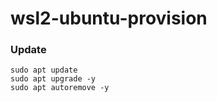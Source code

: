 # wsl2-ubuntu-provision

### Update

```shell
sudo apt update
sudo apt upgrade -y
sudo apt autoremove -y
```

